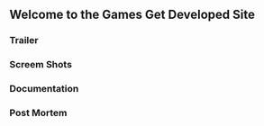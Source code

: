 ## Welcome to the Games Get Developed Site

### Trailer

### Screem Shots

### Documentation

### Post Mortem

